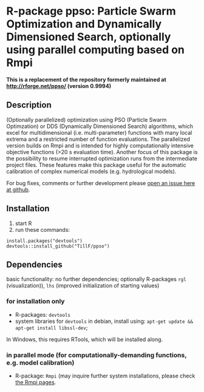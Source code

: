 R-package ppso: Particle Swarm Optimization and Dynamically Dimensioned Search, optionally using parallel computing based on Rmpi
======================================================================

**This is a replacement of the repository formerly maintained at http://rforge.net/ppso/ (version 0.9994)**

## Description
(Optionally parallelized) optimization using PSO (Particle Swarm Optimzation) or DDS (Dynamically Dimensioned Search) algorithms, which excel for multidimensional (i.e. multi-parameter) functions with many local extrema and a restricted number of function evaluations.
The parallelized version builds on Rmpi and is intended for highly computationally intensive objective functions (>20 s evaluation time).
Another focus of this package is the possibility to resume interrupted optimization runs from the intermediate project files.
These features make this package useful for the automatic calibration of complex numerical models (e.g. hydrological models). 

For bug fixes, comments or further development please [open an issue here at github](https://github.com/TillF/ppso/issues).

## Installation
1. start R
2. run these commands:
```
install.packages("devtools")
devtools::install_github("TillF/ppso")
```

## Dependencies
basic functionality: no further dependencies; optionally R-packages `rgl` (visualization)), `lhs` (improved initialization of starting values)
### for installation only
* R-packages: `devtools`
* system libraries for `devtools`
in debian, install using: 
`apt-get update && apt-get install libssl-dev`;

In Windows, this requires RTools, which will be installed along.
### in parallel mode (for computationally-demanding functions, e.g. model calibration)
* R-package: `Rmpi` (may inquire further system installations, please check [the Rmpi pages](http://www.stats.uwo.ca/faculty/yu/Rmpi/).



